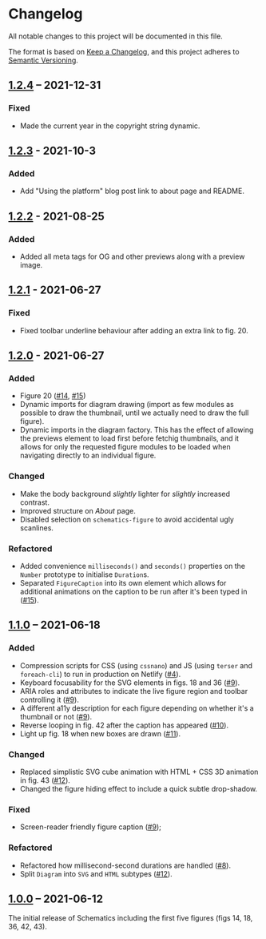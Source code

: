 # Changelog

All notable changes to this project will be documented in this file.

The format is based on [Keep a Changelog](https://keepachangelog.com/en/1.0.0/),
and this project adheres to [Semantic Versioning](https://semver.org/spec/v2.0.0.html).

## [1.2.4] – 2021-12-31

### Fixed

* Made the current year in the copyright string dynamic.

## [1.2.3] - 2021-10-3

### Added

* Add "Using the platform" blog post link to about page and README.

## [1.2.2] - 2021-08-25

### Added

* Added all meta tags for OG and other previews along with a preview image.

## [1.2.1] - 2021-06-27

### Fixed

* Fixed toolbar underline behaviour after adding an extra link to fig. 20.

## [1.2.0] - 2021-06-27

### Added

* Figure 20 ([#14](https://github.com/elisehein/schematics/pull/14), [#15](https://github.com/elisehein/schematics/pull/15))
* Dynamic imports for diagram drawing (import as few modules as possible to draw the thumbnail, until we actually need to draw the full figure).
* Dynamic imports in the diagram factory. This has the effect of allowing the previews element to load first before fetchig thumbnails, and it allows for only the requested figure modules to be loaded when navigating directly to an individual figure.

### Changed

* Make the body background *slightly* lighter for *slightly* increased contrast.
* Improved structure on *About* page.
* Disabled selection on `schematics-figure` to avoid accidental ugly scanlines.

### Refactored

* Added convenience `milliseconds()` and `seconds()` properties on the `Number` prototype to initialise `Duration`s.
* Separated `FigureCaption` into its own element which allows for additional animations on the caption to be run after it's been typed in ([#15](https://github.com/elisehein/schematics/pull/15)).

## [1.1.0] – 2021-06-18

### Added

* Compression scripts for CSS (using `cssnano`) and JS (using `terser` and `foreach-cli`) to run in production on Netlify ([#4](https://github.com/elisehein/schematics/pull/4)).
* Keyboard focusability for the SVG elements in figs. 18 and 36 ([#9](https://github.com/elisehein/schematics/pull/9)).
* ARIA roles and attributes to indicate the live figure region and toolbar controlling it ([#9](https://github.com/elisehein/schematics/pull/9)).
* A different a11y description for each figure depending on whether it's a thumbnail or not ([#9](https://github.com/elisehein/schematics/pull/9)).
* Reverse looping in fig. 42 after the caption has appeared ([#10](https://github.com/elisehein/schematics/pull/10)).
* Light up fig. 18 when new boxes are drawn ([#11](https://github.com/elisehein/schematics/pull/11)).

### Changed

* Replaced simplistic SVG cube animation with HTML + CSS 3D animation in fig. 43 ([#12](https://github.com/elisehein/schematics/pull/12)).
* Changed the figure hiding effect to include a quick subtle drop-shadow.

### Fixed

* Screen-reader friendly figure caption ([#9](https://github.com/elisehein/schematics/pull/9));

### Refactored

* Refactored how millisecond-second durations are handled ([#8](https://github.com/elisehein/schematics/pull/8)).
* Split `Diagram` into `SVG` and `HTML` subtypes ([#12](https://github.com/elisehein/schematics/pull/12)).

## [1.0.0] – 2021-06-12

The initial release of Schematics including the first five figures (figs 14, 18, 36, 42, 43).

[Unreleased]: https://github.com/elisehein/schematics/compare/1.2.4...staging
[1.2.4]: https://github.com/elisehein/schematics/compare/1.2.3...1.2.4
[1.2.3]: https://github.com/elisehein/schematics/compare/1.2.2...1.2.3
[1.2.2]: https://github.com/elisehein/schematics/compare/1.2.1...1.2.2
[1.2.1]: https://github.com/elisehein/schematics/compare/1.2.0...1.2.1
[1.2.0]: https://github.com/elisehein/schematics/compare/1.1.0...1.2.0
[1.1.0]: https://github.com/elisehein/schematics/compare/1.0.0...1.1.0
[1.0.0]: https://github.com/elisehein/schematics/compare/c8aa7d3e4fe78a3df0a3add04f7ba1d121b7a38e...1.0.0

